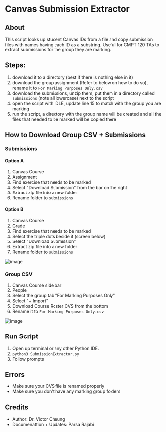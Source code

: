 # Canvas Submission Extractor 

## About
This script looks up student Canvas IDs from a file and copy submission files with names having each ID as a substring. Useful for CMPT 120 TAs to extract submissions for the group they are marking.

## Steps:
1. download it to a directory (best if there is nothing else in it)
2. download the group assignment (Refer to below on how to do so), rename it to `For Marking Purposes Only.csv`
3. download the submissions, unzip them, put them in a directory called `submissions` (note all lowercase) next to the script
4. open the script with IDLE, update line 15 to match with the group you are marking
5. run the script, a directory with the group name will be created and all the files that needed to be marked will be copied there

## How to Download Group CSV + Submissions
### Submissions

#### Option A
1. Canvas Course
2. Assignment 
3. Find exercise that needs to be marked
5. Select "Download Submission" from the bar on the right
6. Extract zip file into a new folder
7. Rename folder to `submissions`

#### Option B
1. Canvas Course
2. Grade
3. Find exercise that needs to be marked
4. Select the triple dots beside it (screen below)
5. Select "Download Submission"
6. Extract zip file into a new folder
7. Rename folder to `submissions`

![image](https://user-images.githubusercontent.com/34695166/133945658-82f96a13-7103-4fc3-8032-ca6e9124dd48.png)

### Group CSV
1. Canvas Course side bar
2. People
3. Select the group tab "For Marking Purposes Only" 
4. Select "+ Import" 
5. Download Course Roster CVS from the bottom
6. Rename it to `For Marking Purposes Only.csv`

![image](https://user-images.githubusercontent.com/34695166/133945597-a07e2d3a-4c5f-4bcf-be6b-10cbf671f08d.png)


## Run Script
1. Open up terminal or any other Python IDE.
2. `python3 SubmissionExtractor.py`
3. Follow prompts

## Errors
- Make sure your CVS file is renamed properly 
- Make sure you don't have any marking group folders 

## Credits
- Author: Dr. Victor Cheung
- Documenattion + Updates: Parsa Rajabi 

